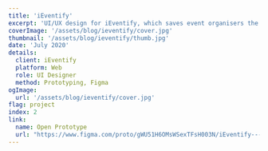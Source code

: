 ```yaml
---
title: 'iEventify'
excerpt: 'UI/UX design for iEventify, which saves event organisers the hassle of distributing tickets for their events.'
coverImage: '/assets/blog/ieventify/cover.jpg'
thumbnail: '/assets/blog/ieventify/thumb.jpg'
date: 'July 2020'
details:
  client: iEventify
  platform: Web
  role: UI Designer
  method: Prototyping, Figma
ogImage:
  url: '/assets/blog/ieventify/cover.jpg'
flag: project
index: 2
link:
  name: Open Prototype
  url: "https://www.figma.com/proto/gWU51H6OMsWSexTFsH003N/iEventify---Hi-Fi-(PORTFOLIO)?node-id=1%3A55&scaling=min-zoom"
---
```


